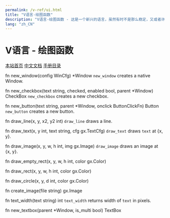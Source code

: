 ```yaml
---
permalink: /v-ref/ui.html
title: "V语言-绘图函数"
description: "V语言-绘图函数 - 这是一个新兴的语言，虽然有时不是那么稳定，又或者许多功能还在实现途中，但是你不得不相信开源社区的强大！它来了，它改变着！ —— V lang"
lang: "zh_CN"
---
```

# V语言 - 绘图函数

[本站首页](/)
[中文文档](/docs.html)
[手册目录](/menu/v.html)

fn new_window(config WinCfg) *Window
`new_window` creates a native Window.

fn new_checkbox(text string, checked, enabled bool, parent *Window) CheckBox
`new_checkbox` creates a new checkbox.

fn new_button(text string, parent *Window, onclick ButtonClickFn) Button
`new_button` creates a new button.

fn draw_line(x, y, x2, y2 int)
`draw_line` draws a line.

fn draw_text(x, y int, text string, cfg gx.TextCfg)
`draw_text` draws `text` at {x, y}.

fn draw_image(x, y, w, h int, img gx.Image)
`draw_image` draws an image at {x, y}.

fn draw_empty_rect(x, y, w, h int, color gx.Color)

fn draw_rect(x, y, w, h int, color gx.Color)

fn draw_circle(x, y, d int, color gx.Color)

fn create_image(file string) gx.Image

fn text_width(text string) int
`text_width` returns width of `text` in pixels.

fn new_textbox(parent *Window, is_multi bool) TextBox

<script src="/script.js"></script>

